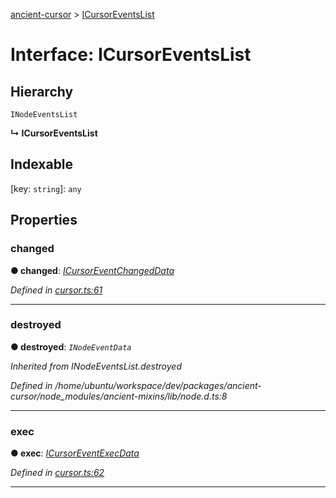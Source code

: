 [ancient-cursor](../README.md) > [ICursorEventsList](../interfaces/icursoreventslist.md)



# Interface: ICursorEventsList

## Hierarchy


 `INodeEventsList`

**↳ ICursorEventsList**







## Indexable

\[key: `string`\]:&nbsp;`any`

## Properties
<a id="changed"></a>

###  changed

**●  changed**:  *[ICursorEventChangedData](icursoreventchangeddata.md)* 

*Defined in [cursor.ts:61](https://github.com/AncientSouls/Cursor/blob/72c569d/src/lib/cursor.ts#L61)*





___

<a id="destroyed"></a>

###  destroyed

**●  destroyed**:  *`INodeEventData`* 

*Inherited from INodeEventsList.destroyed*

*Defined in /home/ubuntu/workspace/dev/packages/ancient-cursor/node_modules/ancient-mixins/lib/node.d.ts:8*





___

<a id="exec"></a>

###  exec

**●  exec**:  *[ICursorEventExecData](icursoreventexecdata.md)* 

*Defined in [cursor.ts:62](https://github.com/AncientSouls/Cursor/blob/72c569d/src/lib/cursor.ts#L62)*





___



